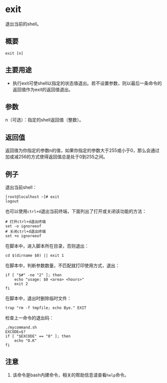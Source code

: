 exit
===

退出当前的shell。

## 概要

```
exit [n]
```

## 主要用途

- 执行exit可使shell以指定的状态值退出。若不设置参数，则以最后一条命令的返回值作为exit的返回值退出。

## 参数

n（可选）：指定的shell返回值（整数）。

## 返回值

返回值为你指定的参数n的值，如果你指定的参数大于255或小于0，那么会通过加或减256的方式使得返回值总是处于0到255之间。

## 例子

退出当前shell：

```
[root@localhost ~]# exit
logout
```

也可以使用`ctrl+d`退出当前终端，下面列出了打开或关闭该功能的方法：

```
# 打开ctrl+d退出终端
set -o ignoreeof
# 关闭ctrl+d退出终端
set +o ignoreeof
```

在脚本中，进入脚本所在目录，否则退出：

```
cd $(dirname $0) || exit 1
```

在脚本中，判断参数数量，不匹配就打印使用方式，退出：

```
if [ "$#" -ne "2" ]; then
    echo "usage: $0 <area> <hours>"
    exit 2
fi
```

在脚本中，退出时删除临时文件：

```
trap "rm -f tmpfile; echo Bye." EXIT
```

检查上一命令的退出码：

```
./mycommand.sh
EXCODE=$?
if [ "$EXCODE" == "0" ]; then
    echo "O.K"
fi
```

## 注意

1.	该命令是bash内建命令，相关的帮助信息请查看`help`命令。


